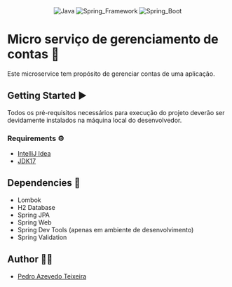 <div align="center">
  <img alt="Java" src="https://img.shields.io/badge/Java-B1361E?style=for-the-badge&logo=coffeescript&logoColor=white">
  <img alt="Spring_Framework" src="https://img.shields.io/badge/Spring_Framework-6DB33F?style=for-the-badge&logo=spring&logoColor=white">
  <img alt="Spring_Boot" src="https://img.shields.io/badge/Spring_Boot-6DB33F?style=for-the-badge&logo=springboot&logoColor=white">
</div>

# Micro serviço de gerenciamento de contas 👤

Este microservice tem propósito de gerenciar contas de uma aplicação.

## Getting Started ▶️

Todos os pré-requisitos necessários para execução do projeto deverão ser devidamente instalados na máquina local do desenvolvedor.

### Requirements ⚙️

- [IntelliJ Idea](https://www.jetbrains.com/idea/)
- [JDK17](https://www.oracle.com/java/technologies/downloads/)

## Dependencies 📁

- Lombok
- H2 Database
- Spring JPA
- Spring Web
- Spring Dev Tools (apenas em ambiente de desenvolvimento)
- Spring Validation

## Author 🧑‍💻

- [Pedro Azevedo Teixeira](https://github.com/pedro-azevedo3)